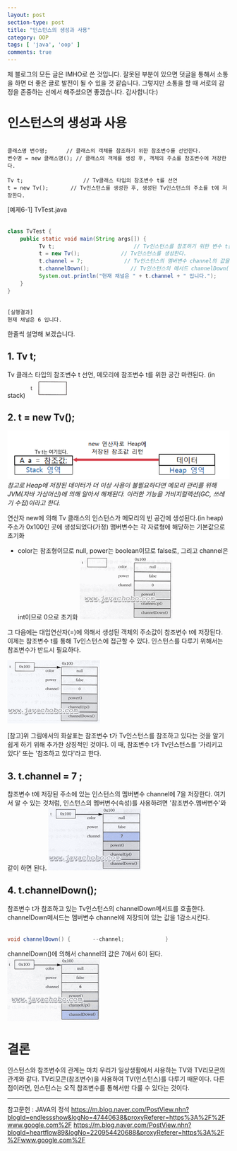 ```yaml
---
layout: post
section-type: post
title: "인스턴스의 생성과 사용"
category: OOP
tags: [ 'java', 'oop' ]
comments: true
---
```

제 블로그의 모든 글은 IMHO로 쓴 것입니다.
잘못된 부분이 있으면 덧글을 통해서 소통을 하면 더 좋은 글로 발전이 될 수 있을 것 같습니다.
그렇지만 소통을 할 때 서로의 감정을 존중하는 선에서 해주셨으면 좋겠습니다.
감사합니다:)

# 인스턴스의 생성과 사용

```

클래스명 변수명;      // 클래스의 객체를 참조하기 위한 참조변수를 선언한다.
변수명 = new 클래스명(); // 클래스의 객체를 생성 후, 객체의 주소를 참조변수에 저장한다.

Tv t;                   // Tv클래스 타입의 참조변수 t를 선언
t = new Tv();       // Tv인스턴스를 생성한 후, 생성된 Tv인스턴스의 주소를 t에 저장한다.

```

[예제6-1] TvTest.java

``` java

class TvTest {
    public static void main(String args[]) {
          Tv t;                         // Tv인스턴스를 참조하기 위한 변수 t를 선언       
          t = new Tv();             // Tv인스턴스를 생성한다.
          t.channel = 7;             // Tv인스턴스의 멤버변수 channel의 값을 7로 한다.
          t.channelDown();             // Tv인스턴스의 메서드 channelDown()을 호출한다.
          System.out.println("현재 채널은 " + t.channel + " 입니다.");
    }
}

```

```

[실행결과]
현재 채널은 6 입니다.

```
한줄씩 설명해 보겠습니다.


## 1. Tv t;
Tv 클래스 타입의 참조변수 t 선언,
메모리에 참조변수 t를 위한 공간 마련된다.
(in stack)
![1](/images/2019-03-03-java_memory_structure/1.gif)

## 2. t = new Tv();
![jvm구조](/images/2019-03-03-java_memory_structure/jvm.png)
*참고로 Heap에 저장된 데이터가 더 이상 사용이 불필요하다면 메모리 관리를 위해 JVM(자바 가상머신)에 의해 알아서 해제된다. 이러한 기능을 가비지컬렉션(GC, 쓰레기 수집)이라고 한다.*

연산자 new에 의해 Tv 클래스의 인스턴스가 메모리의 빈 공간에 생성된다.(in heap)
주소가 0x100인 곳에 생성되었다(가정)
맴버변수는 각 자료형에 해당하는 기본값으로 초기화
- color는 참조형이므로 null, power는 boolean이므로 false로, 그리고 channel은 int이므로 0으로 초기화
![2](/images/2019-03-03-java_memory_structure/2.gif)

그 다음에는 대입연산자(=)에 의해서 생성된 객체의 주소값이 참조변수 t에 저장된다. 이제는 참조변수 t를 통해 Tv인스턴스에 접근할 수 있다. 인스턴스를 다루기 위해서는 참조변수가 반드시 필요하다.

![3](/images/2019-03-03-java_memory_structure/3.gif)


[참고]위 그림에서의 화살표는 참조변수 t가 Tv인스턴스를 참조하고 있다는 것을 알기 쉽게 하기 위해 추가한 상징적인 것이다. 이 때, 참조변수 t가 Tv인스턴스를 '가리키고 있다' 또는 '참조하고 있다'라고 한다.

## 3. t.channel = 7 ;
참조변수 t에 저장된 주소에 있는 인스턴스의 멤버변수 channel에 7을 저장한다.
여기서 알 수 있는 것처럼, 인스턴스의 멤버변수(속성)를 사용하려면 '참조변수.멤버변수'와 같이 하면 된다.
![4](/images/2019-03-03-java_memory_structure/4.gif)


## 4. t.channelDown();
참조변수 t가 참조하고 있는 Tv인스턴스의 channelDown메서드를 호출한다. channelDown메서드는 멤버변수 channel에 저장되어 있는 값을 1감소시킨다.
``` java

void channelDown() {       --channel;             }

```
channelDown()에 의해서 channel의 값은 7에서 6이 된다.
![5](/images/2019-03-03-java_memory_structure/5.gif)


# 결론
인스턴스와 참조변수의 관계는 마치 우리가 일상생활에서 사용하는 TV와 TV리모콘의 관계와 같다. TV리모콘(참조변수)을 사용하여 TV(인스턴스)를 다루기 때문이다. 다른 점이라면, 인스턴스는 오직 참조변수를 통해서만 다룰 수 있다는 것이다.


---
참고문헌 :
JAVA의 정석
https://m.blog.naver.com/PostView.nhn?blogId=endlessshow&logNo=47440638&proxyReferer=https%3A%2F%2Fwww.google.com%2F
https://m.blog.naver.com/PostView.nhn?blogId=heartflow89&logNo=220954420688&proxyReferer=https%3A%2F%2Fwww.google.com%2F
